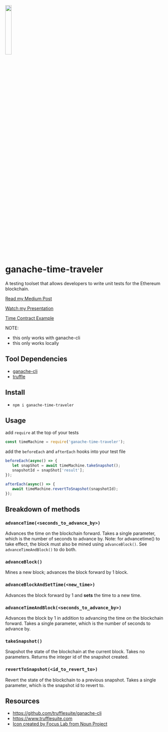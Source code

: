 <img width="20%" height="20%" src="https://raw.githubusercontent.com/ejwessel/GanacheTimeTraveler/master/blackhole.png">

 
# ganache-time-traveler
A testing toolset that allows developers to write unit tests for the Ethereum blockchain.

[Read my Medium Post](https://medium.com/fluidity/standing-the-time-of-test-b906fcc374a9)

[Watch my Presentation](https://youtu.be/jjXZIJBsmo4)

[Time Contract Example](https://github.com/ejwessel/TimeContract)


NOTE:
- this only works with ganache-cli
- this only works locally

## Tool Dependencies
- [ganache-cli](https://github.com/trufflesuite/ganache-cli)
- [truffle](https://www.trufflesuite.com/docs/truffle/getting-started/installation)

## Install
- `npm i ganache-time-traveler`

## Usage
add `require` at the top of your tests
```javascript
const timeMachine = require('ganache-time-traveler');
```

add the `beforeEach` and `afterEach` hooks into your test file
 ```javascript
beforeEach(async() => {
    let snapShot = await timeMachine.takeSnapshot();
    snapshotId = snapShot['result'];
});

afterEach(async() => {
    await timeMachine.revertToSnapshot(snapshotId);
});
 ```

## Breakdown of methods
### `advanceTime(<seconds_to_advance_by>)`
Advances the time on the blockchain forward. Takes a single parameter, which is the number of seconds to advance by.
Note: for advancetime() to take effect, the block must also be mined using `advanceBlock()`. See `advanceTimeAndBlock()` to do both.

### `advanceBlock()`
Mines a new block; advances the block forward by 1 block.

### `advanceBlockAndSetTime(<new_time>)`
Advances the block forward by 1 and **sets** the time to a new time.

### `advanceTimeAndBlock(<seconds_to_advance_by>)`
Advances the block by 1 in addition to advancing the time on the blockchain forward. Takes a single parameter, which is the number of seconds to advance by.

### `takeSnapshot()`
Snapshot the state of the blockchain at the current block. Takes no parameters. Returns the integer id of the snapshot created.

### `revertToSnapshot(<id_to_revert_to>)`
Revert the state of the blockchain to a previous snapshot. Takes a single parameter, which is the snapshot id to revert to.

## Resources
- https://github.com/trufflesuite/ganache-cli
- https://www.trufflesuite.com
- [Icon created by Focus Lab from Noun Project](https://thenounproject.com/search/?q=space%20and%20time&i=547869)
